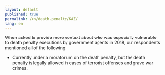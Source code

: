 ```yaml
---
layout: default
published: true
permalink: /en/death-penalty/KAZ/
lang: en
---
```


When asked to provide more context about who was especially vulnerable to death penalty executions by government agents in 2018, our respondents mentioned all of the following:
-	Currently under a moratorium on the death penalty, but the death penalty is legally allowed in cases of terrorist offenses and grave war crimes.

